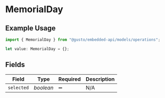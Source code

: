 # MemorialDay

## Example Usage

```typescript
import { MemorialDay } from "@gusto/embedded-api/models/operations";

let value: MemorialDay = {};
```

## Fields

| Field              | Type               | Required           | Description        |
| ------------------ | ------------------ | ------------------ | ------------------ |
| `selected`         | *boolean*          | :heavy_minus_sign: | N/A                |